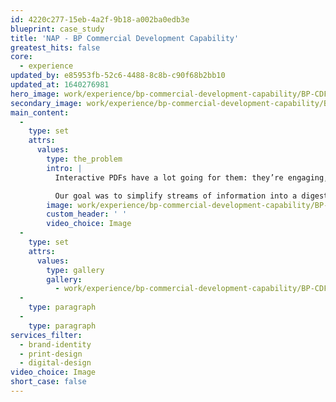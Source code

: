 ```yaml
---
id: 4220c277-15eb-4a2f-9b18-a002ba0edb3e
blueprint: case_study
title: 'NAP - BP Commercial Development Capability'
greatest_hits: false
core:
  - experience
updated_by: e85953fb-52c6-4488-8c8b-c90f68b2bb10
updated_at: 1640276981
hero_image: work/experience/bp-commercial-development-capability/BP-CDF-portfolio-3-scaled.jpg
secondary_image: work/experience/bp-commercial-development-capability/BP-CDF-portfolio-scaled.jpg
main_content:
  -
    type: set
    attrs:
      values:
        type: the_problem
        intro: |
          Interactive PDFs have a lot going for them: they’re engaging, paper-saving, intuitive and especially great for employee training material. Maybe that's why our long-term clients BP came to us to create a 72-page PDF detailing their Career Development Framework. 

          Our goal was to simplify streams of information into a digestible and visually-appealing format for their commercial team. We worked closely with BP every step of the way. The result? A creative design that perfectly captures how important developing their staff is to the brand’s future growth.
        image: work/experience/bp-commercial-development-capability/BP-CDF-portfolio-feature.jpg
        custom_header: ' '
        video_choice: Image
  -
    type: set
    attrs:
      values:
        type: gallery
        gallery:
          - work/experience/bp-commercial-development-capability/BP-CDF-portfolio-2-scaled.jpg
  -
    type: paragraph
  -
    type: paragraph
services_filter:
  - brand-identity
  - print-design
  - digital-design
video_choice: Image
short_case: false
---
```

